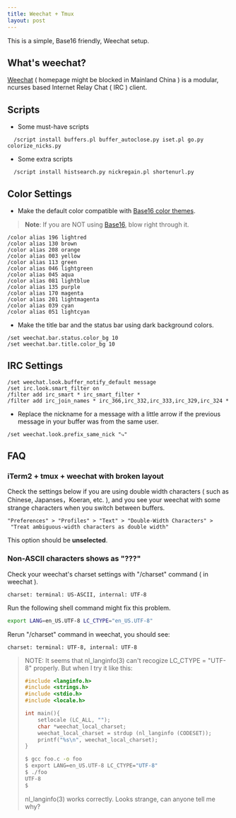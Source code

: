 ```yaml
---
title: Weechat + Tmux
layout: post
---
```


This is a simple, Base16 friendly, Weechat setup.

## What's weechat?

[Weechat](https://weechat.org) ( homepage might be blocked in Mainland China ) is a modular, ncurses based Internet Relay Chat ( IRC ) client.

<!-- more -->

## Scripts

* Some must-have scripts

```
  /script install buffers.pl buffer_autoclose.py iset.pl go.py colorize_nicks.py
```

* Some extra scripts

```
  /script install histsearch.py nickregain.pl shortenurl.py
```

## Color Settings

* Make the default color compatible with [Base16 color themes](https://github.com/chriskempson/base16).

>**Note**: If you are NOT using [Base16](https://github.com/chriskempson/base16), blow right through it.

```
/color alias 196 lightred
/color alias 130 brown
/color alias 208 orange
/color alias 003 yellow
/color alias 113 green
/color alias 046 lightgreen
/color alias 045 aqua
/color alias 081 lightblue
/color alias 135 purple
/color alias 170 magenta
/color alias 201 lightmagenta
/color alias 039 cyan
/color alias 051 lightcyan
```

* Make the title bar and the status bar using dark background colors.

```
/set weechat.bar.status.color_bg 10
/set weechat.bar.title.color_bg 10
```

## IRC Settings

```
/set weechat.look.buffer_notify_default message
/set irc.look.smart_filter on
/filter add irc_smart * irc_smart_filter *
/filter add irc_join_names * irc_366,irc_332,irc_333,irc_329,irc_324 *
```

* Replace the nickname for a message with a little arrow if the previous message in your buffer was from the same user.

```
/set weechat.look.prefix_same_nick "⤷"
```

## FAQ

### iTerm2 + tmux + weechat with broken layout

Check the settings below if you are using double width characters ( such as Chinese, Japanses，Koeran, etc. ), and you see your weechat with some strange characters when you switch between buffers.

```
"Preferences" > "Profiles" > "Text" > "Double-Width Characters" >
 "Treat ambiguous-width characters as double width"
```
This option should be **unselected**.

### Non-ASCII characters shows as "???"

Check your weechat's charset settings with "/charset" command ( in weechat ).

```
charset: terminal: US-ASCII, internal: UTF-8
```

Run the following shell command might fix this problem.

```bash
export LANG=en_US.UTF-8 LC_CTYPE="en_US.UTF-8"
```

Rerun "/charset" command in weechat, you should see:

```
charset: terminal: UTF-8, internal: UTF-8
```

> NOTE:
> It seems that nl_langinfo(3) can't recogize LC_CTYPE = "UTF-8" properly. But when I try it like this:
> 
> ```c
> #include <langinfo.h>
> #include <strings.h>
> #include <stdio.h>
> #include <locale.h>
> 
> int main(){
>     setlocale (LC_ALL, "");
>     char *weechat_local_charset;
>     weechat_local_charset = strdup (nl_langinfo (CODESET));
>     printf("%s\n", weechat_local_charset);
> }
> ```
> ```bash
> $ gcc foo.c -o foo
> $ export LANG=en_US.UTF-8 LC_CTYPE="UTF-8"
> $ ./foo
> UTF-8
> $
> ```
> 
> nl_langinfo(3) works correctly. Looks strange, can anyone tell me why?
